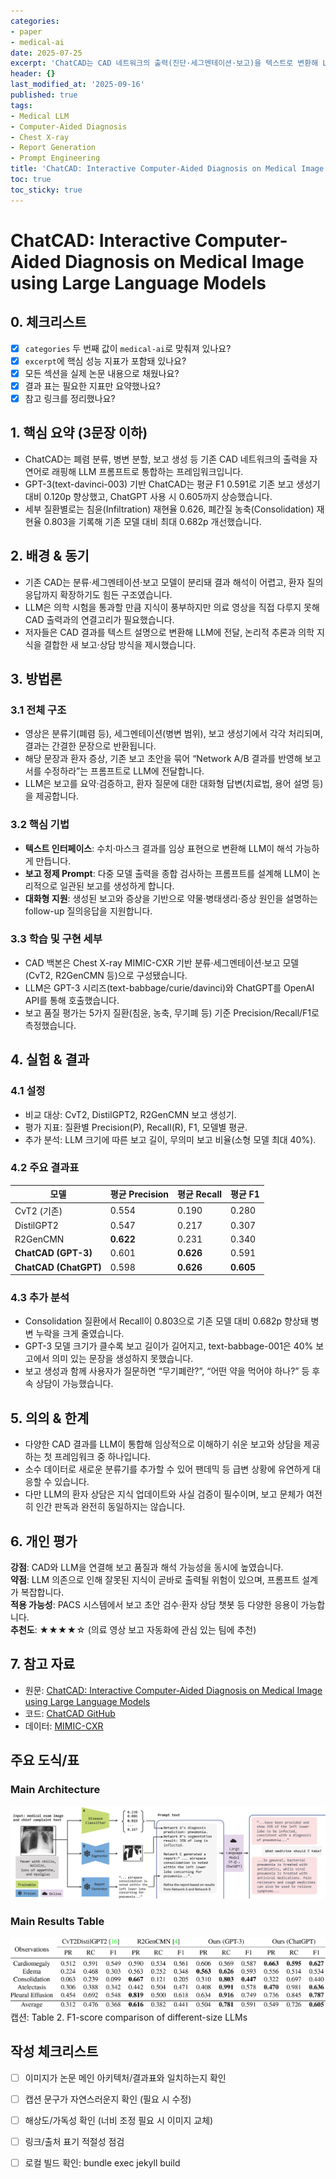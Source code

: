 ```yaml
---
categories:
- paper
- medical-ai
date: 2025-07-25
excerpt: 'ChatCAD는 CAD 네트워크의 출력(진단·세그멘테이션·보고)을 텍스트로 변환해 LLM에 전달함으로써 폐렴 판독 F1을 0.605까지 끌어올리고, 주요 병변 재현율을 기존 방법 대비 최대 0.682p 향상시킵니다.'
header: {}
last_modified_at: '2025-09-16'
published: true
tags:
- Medical LLM
- Computer-Aided Diagnosis
- Chest X-ray
- Report Generation
- Prompt Engineering
title: 'ChatCAD: Interactive Computer-Aided Diagnosis on Medical Image using Large Language Models'
toc: true
toc_sticky: true
---
```

# ChatCAD: Interactive Computer-Aided Diagnosis on Medical Image using Large Language Models

## 0. 체크리스트
- [x] `categories` 두 번째 값이 `medical-ai`로 맞춰져 있나요?
- [x] `excerpt`에 핵심 성능 지표가 포함돼 있나요?
- [x] 모든 섹션을 실제 논문 내용으로 채웠나요?
- [x] 결과 표는 필요한 지표만 요약했나요?
- [x] 참고 링크를 정리했나요?

## 1. 핵심 요약 (3문장 이하)
- ChatCAD는 폐렴 분류, 병변 분할, 보고 생성 등 기존 CAD 네트워크의 출력을 자연어로 래핑해 LLM 프롬프트로 통합하는 프레임워크입니다.
- GPT-3(text-davinci-003) 기반 ChatCAD는 평균 F1 0.591로 기존 보고 생성기 대비 0.120p 향상했고, ChatGPT 사용 시 0.605까지 상승했습니다.
- 세부 질환별로는 침윤(Infiltration) 재현율 0.626, 폐간질 농축(Consolidation) 재현율 0.803을 기록해 기존 모델 대비 최대 0.682p 개선했습니다.

## 2. 배경 & 동기
- 기존 CAD는 분류·세그멘테이션·보고 모델이 분리돼 결과 해석이 어렵고, 환자 질의 응답까지 확장하기도 힘든 구조였습니다.
- LLM은 의학 시험을 통과할 만큼 지식이 풍부하지만 의료 영상을 직접 다루지 못해 CAD 출력과의 연결고리가 필요했습니다.
- 저자들은 CAD 결과를 텍스트 설명으로 변환해 LLM에 전달, 논리적 추론과 의학 지식을 결합한 새 보고·상담 방식을 제시했습니다.

## 3. 방법론
### 3.1 전체 구조
- 영상은 분류기(폐렴 등), 세그멘테이션(병변 범위), 보고 생성기에서 각각 처리되며, 결과는 간결한 문장으로 반환됩니다.
- 해당 문장과 환자 증상, 기존 보고 초안을 묶어 “Network A/B 결과를 반영해 보고서를 수정하라”는 프롬프트로 LLM에 전달합니다.
- LLM은 보고를 요약·검증하고, 환자 질문에 대한 대화형 답변(치료법, 용어 설명 등)을 제공합니다.

### 3.2 핵심 기법
- **텍스트 인터페이스**: 수치·마스크 결과를 임상 표현으로 변환해 LLM이 해석 가능하게 만듭니다.
- **보고 정제 Prompt**: 다중 모델 출력을 종합 검사하는 프롬프트를 설계해 LLM이 논리적으로 일관된 보고를 생성하게 합니다.
- **대화형 지원**: 생성된 보고와 증상을 기반으로 약물·병태생리·증상 원인을 설명하는 follow-up 질의응답을 지원합니다.

### 3.3 학습 및 구현 세부
- CAD 백본은 Chest X-ray MIMIC-CXR 기반 분류·세그멘테이션·보고 모델(CvT2, R2GenCMN 등)으로 구성됐습니다.
- LLM은 GPT-3 시리즈(text-babbage/curie/davinci)와 ChatGPT를 OpenAI API를 통해 호출했습니다.
- 보고 품질 평가는 5가지 질환(침윤, 농축, 무기폐 등) 기준 Precision/Recall/F1로 측정했습니다.

## 4. 실험 & 결과
### 4.1 설정
- 비교 대상: CvT2, DistilGPT2, R2GenCMN 보고 생성기.
- 평가 지표: 질환별 Precision(P), Recall(R), F1, 모델별 평균.
- 추가 분석: LLM 크기에 따른 보고 길이, 무의미 보고 비율(소형 모델 최대 40%).

### 4.2 주요 결과표
| 모델 | 평균 Precision | 평균 Recall | 평균 F1 |
| --- | --- | --- | --- |
| CvT2 (기존) | 0.554 | 0.190 | 0.280 |
| DistilGPT2 | 0.547 | 0.217 | 0.307 |
| R2GenCMN | **0.622** | 0.231 | 0.340 |
| **ChatCAD (GPT-3)** | 0.601 | **0.626** | 0.591 |
| **ChatCAD (ChatGPT)** | 0.598 | **0.626** | **0.605** |

### 4.3 추가 분석
- Consolidation 질환에서 Recall이 0.803으로 기존 모델 대비 0.682p 향상돼 병변 누락을 크게 줄였습니다.
- GPT-3 모델 크기가 클수록 보고 길이가 길어지고, text-babbage-001은 40% 보고에서 의미 있는 문장을 생성하지 못했습니다.
- 보고 생성과 함께 사용자가 질문하면 “무기폐란?”, “어떤 약을 먹어야 하나?” 등 후속 상담이 가능했습니다.

## 5. 의의 & 한계
- 다양한 CAD 결과를 LLM이 통합해 임상적으로 이해하기 쉬운 보고와 상담을 제공하는 첫 프레임워크 중 하나입니다.
- 소수 데이터로 새로운 분류기를 추가할 수 있어 팬데믹 등 급변 상황에 유연하게 대응할 수 있습니다.
- 다만 LLM의 환자 상담은 지식 업데이트와 사실 검증이 필수이며, 보고 문체가 여전히 인간 판독과 완전히 동일하지는 않습니다.

## 6. 개인 평가
**강점**: CAD와 LLM을 연결해 보고 품질과 해석 가능성을 동시에 높였습니다.  
**약점**: LLM 의존으로 인해 잘못된 지식이 곧바로 출력될 위험이 있으며, 프롬프트 설계가 복잡합니다.  
**적용 가능성**: PACS 시스템에서 보고 초안 검수·환자 상담 챗봇 등 다양한 응용이 가능합니다.  
**추천도**: ★★★★☆ (의료 영상 보고 자동화에 관심 있는 팀에 추천)

## 7. 참고 자료
- 원문: [ChatCAD: Interactive Computer-Aided Diagnosis on Medical Image using Large Language Models](https://arxiv.org/abs/2302.07257)
- 코드: [ChatCAD GitHub](https://github.com/ShanghaiTechAI/ChatCAD)
- 데이터: [MIMIC-CXR](https://physionet.org/content/mimic-cxr/)


## 주요 도식/표

### Main Architecture
![Architecture](/assets/images/paper/ChatCAD-A-Comprehensive-Clinical-Assistant-for-Diagnosis/fig_01.png)

### Main Results Table
![Results](/assets/images/paper/ChatCAD-A-Comprehensive-Clinical-Assistant-for-Diagnosis/table_29.png)
캡션: Table 2. F1-score comparison of different-size LLMs

## 작성 체크리스트

- [ ] 이미지가 논문 메인 아키텍처/결과표와 일치하는지 확인
- [ ] 캡션 문구가 자연스러운지 확인 (필요 시 수정)
- [ ] 해상도/가독성 확인 (너비 조정 필요 시 이미지 교체)
- [ ] 링크/출처 표기 적절성 점검
- [ ] 로컬 빌드 확인: bundle exec jekyll build

